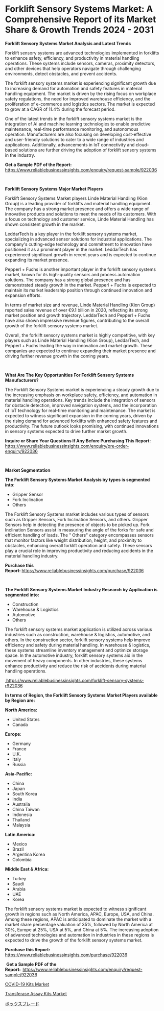 <p><h1>Forklift Sensory Systems Market: A Comprehensive Report of its Market Share & Growth Trends 2024 - 2031</h1></p><p><strong>Forklift Sensory Systems Market Analysis and Latest Trends</strong></p>
<p><p>Forklift sensory systems are advanced technologies implemented in forklifts to enhance safety, efficiency, and productivity in material handling operations. These systems include sensors, cameras, proximity detectors, and other devices that help operators navigate through challenging environments, detect obstacles, and prevent accidents.</p><p>The forklift sensory systems market is experiencing significant growth due to increasing demand for automation and safety features in material handling equipment. The market is driven by the rising focus on workplace safety regulations, the need for improved warehouse efficiency, and the proliferation of e-commerce and logistics sectors. The market is expected to grow at a CAGR of 11.4% during the forecast period.</p><p>One of the latest trends in the forklift sensory systems market is the integration of AI and machine learning technologies to enable predictive maintenance, real-time performance monitoring, and autonomous operation. Manufacturers are also focusing on developing cost-effective and user-friendly solutions to cater to a wide range of industries and applications. Additionally, advancements in IoT connectivity and cloud-based solutions are further driving the adoption of forklift sensory systems in the industry.</p></p>
<p><strong>Get a Sample PDF of the Report:&nbsp;</strong> <a href="https://www.reliablebusinessinsights.com/enquiry/request-sample/922036">https://www.reliablebusinessinsights.com/enquiry/request-sample/922036</a></p>
<p>&nbsp;</p>
<p><strong>Forklift Sensory Systems Major Market Players</strong></p>
<p><p>Forklift Sensory Systems Market players Linde Material Handling (Kion Group) is a leading provider of forklifts and material handling equipment. The company has a strong market presence and offers a wide range of innovative products and solutions to meet the needs of its customers. With a focus on technology and customer service, Linde Material Handling has shown consistent growth in the market.</p><p>LeddarTech is a key player in the forklift sensory systems market, specializing in advanced sensor solutions for industrial applications. The company's cutting-edge technology and commitment to innovation have positioned it as a prominent player in the market. LeddarTech has experienced significant growth in recent years and is expected to continue expanding its market presence.</p><p>Pepperl + Fuchs is another important player in the forklift sensory systems market, known for its high-quality sensors and process automation solutions. The company has a strong global presence and has demonstrated steady growth in the market. Pepperl + Fuchs is expected to maintain its market leadership position through continued innovation and expansion efforts.</p><p>In terms of market size and revenue, Linde Material Handling (Kion Group) reported sales revenue of over €9.1 billion in 2020, reflecting its strong market position and growth trajectory. LeddarTech and Pepperl + Fuchs have also shown impressive revenue figures, contributing to the overall growth of the forklift sensory systems market.</p><p>Overall, the forklift sensory systems market is highly competitive, with key players such as Linde Material Handling (Kion Group), LeddarTech, and Pepperl + Fuchs leading the way in innovation and market growth. These companies are expected to continue expanding their market presence and driving further revenue growth in the coming years.</p></p>
<p>&nbsp;</p>
<p><strong>What Are The Key Opportunities For Forklift Sensory Systems Manufacturers?</strong></p>
<p><p>The Forklift Sensory Systems market is experiencing a steady growth due to the increasing emphasis on workplace safety, efficiency, and automation in material handling operations. Key trends include the integration of sensors for obstacle detection, improved navigation systems, and the incorporation of IoT technology for real-time monitoring and maintenance. The market is expected to witness significant expansion in the coming years, driven by the rising demand for advanced forklifts with enhanced safety features and productivity. The future outlook looks promising, with continued innovations in sensory systems expected to drive further market growth.</p></p>
<p><strong>Inquire or Share Your Questions If Any Before Purchasing This Report:</strong> <a href="https://www.reliablebusinessinsights.com/enquiry/pre-order-enquiry/922036">https://www.reliablebusinessinsights.com/enquiry/pre-order-enquiry/922036</a></p>
<p>&nbsp;</p>
<p><strong>Market Segmentation</strong></p>
<p><strong>The Forklift Sensory Systems Market Analysis by types is segmented into:</strong></p>
<p><ul><li>Gripper Sensor</li><li>Fork Inclination</li><li>Others</li></ul></p>
<p><p>The Forklift Sensory Systems market includes various types of sensors such as Gripper Sensors, Fork Inclination Sensors, and others. Gripper Sensors help in detecting the presence of objects to be picked up. Fork Inclination Sensors assist in measuring the angle of the forks for safe and efficient handling of loads. The " Others" category encompasses sensors that monitor factors like weight distribution, height, and proximity to obstacles, enhancing overall forklift operation and safety. These sensors play a crucial role in improving productivity and reducing accidents in the material handling industry.</p></p>
<p><strong>Purchase this Report:&nbsp;</strong><a href="https://www.reliablebusinessinsights.com/purchase/922036">https://www.reliablebusinessinsights.com/purchase/922036</a></p>
<p>&nbsp;</p>
<p><strong>The Forklift Sensory Systems Market Industry Research by Application is segmented into:</strong></p>
<p><ul><li>Construction</li><li>Warehouse & Logistics</li><li>Automotive</li><li>Others</li></ul></p>
<p><p>The forklift sensory systems market application is utilized across various industries such as construction, warehouse & logistics, automotive, and others. In the construction sector, forklift sensory systems help improve efficiency and safety during material handling. In warehouse & logistics, these systems streamline inventory management and optimize storage space. In the automotive industry, forklift sensory systems aid in the movement of heavy components. In other industries, these systems enhance productivity and reduce the risk of accidents during material handling operations.</p></p>
<p><a href="https://www.reliablebusinessinsights.com/forklift-sensory-systems-r922036">&nbsp;https://www.reliablebusinessinsights.com/forklift-sensory-systems-r922036</a></p>
<p><strong>In terms of Region, the Forklift Sensory Systems Market Players available by Region are:</strong></p>
<p>
    <p> <strong> North America: </strong>
        <ul>
            <li>United States</li>
            <li>Canada</li>
        </ul>
        </p> 
    <p> <strong> Europe: </strong>
        <ul>
            <li>Germany</li>
            <li>France</li>
            <li>U.K.</li>
            <li>Italy</li>
            <li>Russia</li>
        </ul>
        </p> 
    <p> <strong> Asia-Pacific: </strong>
        <ul>
            <li>China</li>
            <li>Japan</li>
            <li>South Korea</li>
            <li>India</li>
            <li>Australia</li>
            <li>China Taiwan</li>
            <li>Indonesia</li>
            <li>Thailand</li>
            <li>Malaysia</li>
        </ul>
        </p> 
    <p> <strong> Latin America: </strong>
        <ul>
            <li>Mexico</li>
            <li>Brazil</li>
            <li>Argentina Korea</li>
            <li>Colombia</li>
        </ul>
        </p> 
    <p> <strong> Middle East & Africa: </strong>
        <ul>
            <li>Turkey</li>
            <li>Saudi</li>
            <li>Arabia</li>
            <li>UAE</li>
            <li>Korea</li>
        </ul>
    </p>
    </p>
<p><p>The forklift sensory systems market is expected to witness significant growth in regions such as North America, APAC, Europe, USA, and China. Among these regions, APAC is anticipated to dominate the market with a market share percentage valuation of 35%, followed by North America at 30%, Europe at 25%, USA at 5%, and China at 5%. The increasing adoption of advanced technologies and automation in industries in these regions is expected to drive the growth of the forklift sensory systems market.</p></p>
<p><strong>Purchase this Report: </strong><a href="https://www.reliablebusinessinsights.com/purchase/922036">https://www.reliablebusinessinsights.com/purchase/922036</a></p>
<p>&nbsp;<strong>Get a Sample PDF of the Report:&nbsp;&nbsp;</strong><a href="https://www.reliablebusinessinsights.com/enquiry/request-sample/922036">https://www.reliablebusinessinsights.com/enquiry/request-sample/922036</a></p>
<p><strong></strong></p>
<p><p><a href="https://github.com/dx0328/Market-Research-Report-List-3/blob/main/covid-19-kits-market.md">COVID-19 Kits Market</a></p><p><a href="https://github.com/juancolorado15/Market-Research-Report-List-3/blob/main/transferase-assay-kits-market.md">Transferase Assay Kits Market</a></p><p><a href="https://github.com/KenyonJohns/Market-Research-Report-List-1/blob/main/3484395175241.md">ボックスブレード</a></p></p>